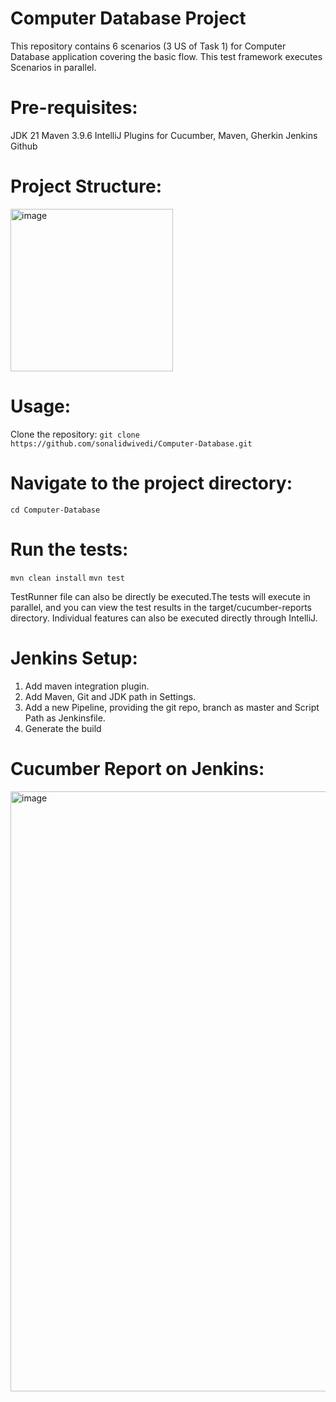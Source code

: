 # Computer Database Project
This repository contains 6 scenarios (3 US of Task 1) for Computer Database application covering the basic flow. This test framework executes Scenarios in parallel.

# Pre-requisites:
JDK 21
Maven 3.9.6
IntelliJ
Plugins for Cucumber, Maven, Gherkin
Jenkins
Github

# Project Structure:
<img width="260" alt="image" src="https://github.com/sonalidwivedi/Computer-Database/assets/114146513/f9679476-5923-4427-b26e-d57fd1b7f6da">





# Usage:
Clone the repository:
``` git clone https://github.com/sonalidwivedi/Computer-Database.git ```

# Navigate to the project directory:
``` cd Computer-Database ```

# Run the tests:
``` mvn clean install ```
``` mvn test ```

TestRunner file can also be directly be executed.The tests will execute in parallel, and you can view the test results in the target/cucumber-reports directory. Individual features can also be executed directly through IntelliJ.

# Jenkins Setup:
1. Add maven integration plugin.
2. Add Maven, Git and JDK path in Settings.
3. Add a new Pipeline, providing the git repo, branch as master and Script Path as Jenkinsfile.
4. Generate the build

# Cucumber Report on Jenkins:
<img width="960" alt="image" src="https://github.com/sonalidwivedi/Computer-Database/assets/114146513/af34c90a-6928-4923-ba8a-3ba612d7d0f8">

